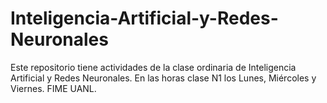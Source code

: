 # Inteligencia-Artificial-y-Redes-Neuronales
Este repositorio tiene actividades de la clase ordinaria de Inteligencia Artificial y Redes Neuronales. En las horas clase N1 los Lunes, Miércoles y Viernes. FIME UANL.
